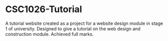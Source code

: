 # CSC1026-Tutorial

A tutorial website created as a project for a website design module in stage 1 of university.
Designed to give a tutorial on the web design and construction module.
Achieved full marks. 
